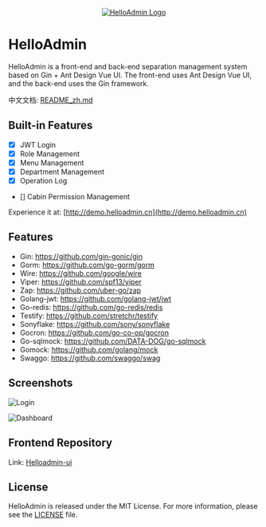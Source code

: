 
<p align="center"><a href="https://demo.helloadmin.cn" target="_blank"><img src="https://raw.githubusercontent.com/heliosker/helloadmin/main/images/logo.png" alt="HelloAdmin Logo"></a></p>

# HelloAdmin

HelloAdmin is a front-end and back-end separation management system based on Gin + Ant Design Vue UI. The front-end uses Ant Design Vue UI, and the back-end uses the Gin framework.

中文文档: [README_zh.md](/README_zh.md)

## Built-in Features

- [x] JWT Login
- [x] Role Management
- [x] Menu Management
- [x] Department Management
- [x] Operation Log
- [] Cabin Permission Management

Experience it at: [http://demo.helloadmin.cn](http://demo.helloadmin.cn)

## Features

* Gin: https://github.com/gin-gonic/gin
* Gorm: https://github.com/go-gorm/gorm
* Wire: https://github.com/google/wire
* Viper: https://github.com/spf13/viper
* Zap: https://github.com/uber-go/zap
* Golang-jwt: https://github.com/golang-jwt/jwt
* Go-redis: https://github.com/go-redis/redis
* Testify: https://github.com/stretchr/testify
* Sonyflake: https://github.com/sony/sonyflake
* Gocron: https://github.com/go-co-op/gocron
* Go-sqlmock: https://github.com/DATA-DOG/go-sqlmock
* Gomock: https://github.com/golang/mock
* Swaggo: https://github.com/swaggo/swag

## Screenshots

![Login](https://raw.githubusercontent.com/heliosker/helloadmin/main/images/login.png)

![Dashboard](https://raw.githubusercontent.com/heliosker/helloadmin/main/images/dashboard.png)

## Frontend Repository

Link: [Helloadmin-ui](https://github.com/heliosker/helloadmin-ui)

## License

HelloAdmin is released under the MIT License. For more information, please see the [LICENSE](LICENSE) file.
